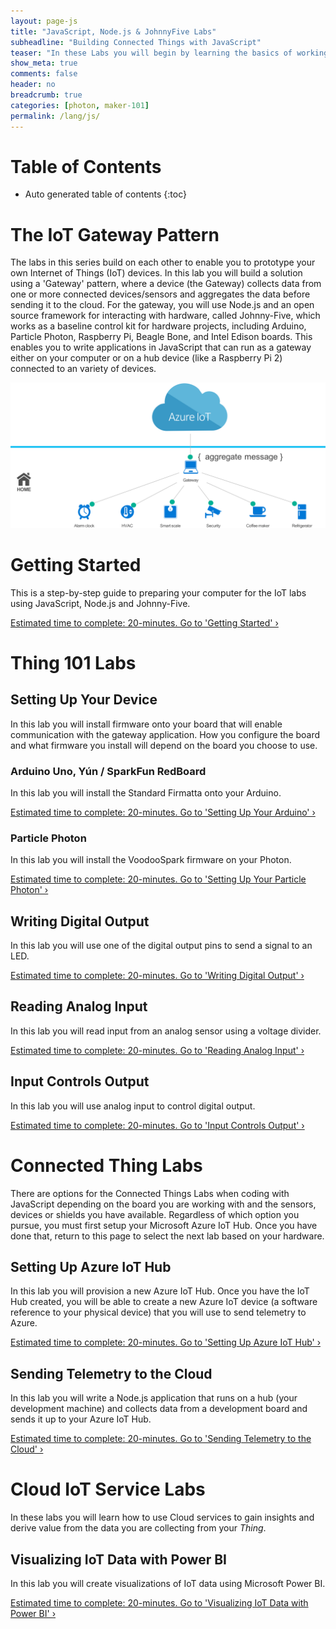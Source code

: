 ```yaml
---
layout: page-js
title: "JavaScript, Node.js & JohnnyFive Labs"
subheadline: "Building Connected Things with JavaScript"
teaser: "In these Labs you will begin by learning the basics of working with micro-controllers and sensors, and move on to connecting them to the Internet. You will learn how to leverage Cloud IoT services to collect data and control devices and use advanced services like machine learning and analytics to discover insights using your Things."
show_meta: true
comments: false
header: no
breadcrumb: true
categories: [photon, maker-101]
permalink: /lang/js/
---
```


# Table of Contents
*  Auto generated table of contents
{:toc}

# The IoT Gateway Pattern
The labs in this series build on each other to enable you to prototype your own Internet of Things (IoT) devices. In this lab you will build a solution using a 'Gateway' pattern, where a device (the Gateway) collects data from one or more connected devices/sensors and aggregates the data before sending it to the cloud. For the gateway, you will use Node.js and an open source framework for interacting with hardware, called Johnny-Five, which works as a baseline control kit for hardware projects, including Arduino, Particle Photon, Raspberry Pi, Beagle Bone, and Intel Edison boards. This enables you to write applications in JavaScript that can run as a gateway either on your computer or on a hub device (like a Raspberry Pi 2) connected to an variety of devices.

<img src="/images/gatewaypattern.png"/>

# Getting Started
This is a step-by-step guide to preparing your computer for the IoT labs using JavaScript, Node.js and Johnny-Five.

<a class="radius button small" href="{{ site.url }}/lang/js/getting-started/">Estimated time to complete: 20-minutes. Go to  'Getting Started' ›</a>

# Thing 101 Labs

## Setting Up Your Device
In this lab you will install firmware onto your board that will enable communication with the gateway application. How you configure the board and what firmware you install will depend on the board you choose to use.

### Arduino Uno, Y&uacute;n / SparkFun RedBoard
In this lab you will install the Standard Firmatta onto your Arduino. 

<a class="radius button small" href="{{ site.url }}/lang/js/setup-arduino/">Estimated time to complete: 20-minutes. Go to  'Setting Up Your Arduino' ›</a>

### Particle Photon
In this lab you will install the VoodooSpark firmware on your Photon. 

<a class="radius button small" href="{{ site.url }}/lang/js/setup-photon/">Estimated time to complete: 20-minutes. Go to  'Setting Up Your Particle Photon' ›</a>

## Writing Digital Output
In this lab you will use one of the digital output pins to send a signal to an LED.

<a class="radius button small" href="{{ site.url }}/lang/js/writing-digital-output/">Estimated time to complete: 20-minutes. Go to  'Writing Digital Output' ›</a>

## Reading Analog Input
In this lab you will read input from an analog sensor using a voltage divider.

<a class="radius button small" href="{{ site.url }}/lang/js/reading-analog-input/">Estimated time to complete: 20-minutes. Go to  'Reading Analog Input' ›</a>

## Input Controls Output
In this lab you will use analog input to control digital output.

<a class="radius button small" href="{{ site.url }}/lang/js/input-controls-output/">Estimated time to complete: 20-minutes. Go to  'Input Controls Output' ›</a>

# Connected Thing Labs
There are options for the Connected Things Labs when coding with JavaScript depending on the board you are working with and the sensors, devices or shields you have available. Regardless of which option you pursue, you must first setup your Microsoft Azure IoT Hub. Once you have done that, return to this page to select the next lab based on your hardware.

## Setting Up Azure IoT Hub
In this lab you will provision a new Azure IoT Hub. Once you have the IoT Hub created, you will be able to create a new Azure IoT device (a software reference to your physical device) that you will use to send telemetry to Azure.

<a class="radius button small" href="{{ site.url }}/lang/js/setup-azure-iot-hub/">Estimated time to complete: 20-minutes. Go to  'Setting Up Azure IoT Hub' ›</a>

## Sending Telemetry to the Cloud
In this lab you will write a Node.js application that runs on a hub (your development machine) and collects data from a development board and sends it up to your Azure IoT Hub.

<a class="radius button small" href="{{ site.url }}/lang/js/sending-telemetry/">Estimated time to complete: 20-minutes. Go to  'Sending Telemetry to the Cloud' ›</a>

# Cloud IoT Service Labs
In these labs you will learn how to use Cloud services to gain insights and derive value from the data you are collecting from your _Thing_.

## Visualizing IoT Data with Power BI
In this lab you will create visualizations of IoT data using Microsoft Power BI.

<a class="radius button small" href="{{ site.url }}/lang/js/visualize-iot-with-powerbi/">Estimated time to complete: 20-minutes. Go to  'Visualizing IoT Data with Power BI' ›</a>